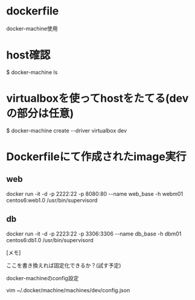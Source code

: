 # dockerfile

docker-machine使用

# host確認
$ docker-machine ls

# virtualboxを使ってhostをたてる(devの部分は任意)
$ docker-machine create --driver virtualbox dev

# Dockerfileにて作成されたimage実行
## web
docker run -it -d -p 2222:22 -p 8080:80 --name web_base -h webm01 centos6:web1.0 /usr/bin/supervisord 
## db
docker run -it -d -p 2223:22 -p 3306:3306 --name db_base -h dbm01 centos6:db1.0 /usr/bin/supervisord


[メモ]

ここを書き換えれば固定化できるか？(試す予定)

docker-machineのconfig設定

vim ~/.docker/machine/machines/dev/config.json
